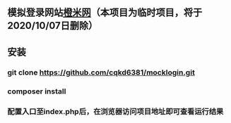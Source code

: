 ## 模拟登录网站[橙米网](https://www.chengmi.cn)（本项目为临时项目，将于2020/10/07日删除）
## 安装
### git clone https://github.com/cqkd6381/mocklogin.git
### composer install
### 配置入口至index.php后，在浏览器访问项目地址即可查看运行结果
